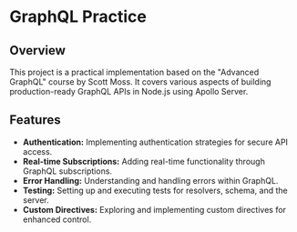 # GraphQL Practice

## Overview

This project is a practical implementation based on the "Advanced GraphQL" course by Scott Moss. It covers various aspects of building production-ready GraphQL APIs in Node.js using Apollo Server.

## Features

-   **Authentication:** Implementing authentication strategies for secure API access.
-   **Real-time Subscriptions:** Adding real-time functionality through GraphQL subscriptions.
-   **Error Handling:** Understanding and handling errors within GraphQL.
-   **Testing:** Setting up and executing tests for resolvers, schema, and the server.
-   **Custom Directives:** Exploring and implementing custom directives for enhanced control.
